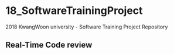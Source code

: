 # 18_SoftwareTrainingProject
2018 KwangWoon university - Software Training Project Repository

<h2> Real-Time Code review <h2>